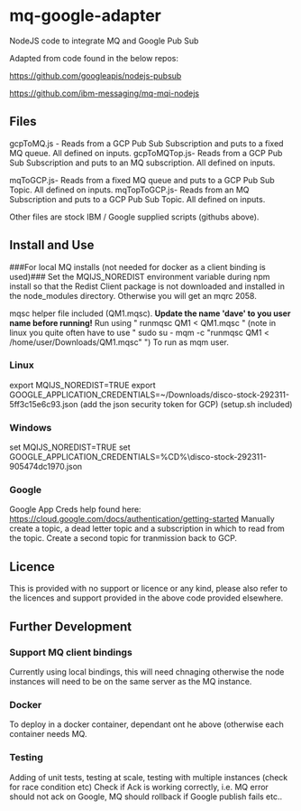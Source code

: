 # mq-google-adapter #
NodeJS code to integrate MQ and Google Pub Sub

Adapted from code found in the below repos:

https://github.com/googleapis/nodejs-pubsub

https://github.com/ibm-messaging/mq-mqi-nodejs

## Files ##
gcpToMQ.js - Reads from a GCP Pub Sub Subscription and puts to a fixed MQ queue. All defined on inputs.
gcpToMQTop.js- Reads from a GCP Pub Sub Subscription and puts to an MQ subscription. All defined on inputs.

mqToGCP.js- Reads from a fixed MQ queue and puts to a GCP Pub Sub Topic. All defined on inputs.
mqTopToGCP.js- Reads from an MQ Subscription and puts to a GCP Pub Sub Topic. All defined on inputs.

Other files are stock IBM / Google supplied scripts (githubs above).

## Install and Use ##
###For local MQ installs (not needed for docker as a client binding is used)###
Set the MQIJS_NOREDIST environment variable during npm install so that the Redist Client package is not downloaded and installed in the node_modules directory.
Otherwise you will get an mqrc 2058.

mqsc helper file included (QM1.mqsc). **Update the name 'dave' to you user name before running!**
Run using " runmqsc QM1 < QM1.mqsc "
(note in linux you quite often have to use " sudo su - mqm -c "runmqsc QM1 < /home/user/Downloads/QM1.mqsc" ")
To run as mqm user.

### Linux ###
export MQIJS_NOREDIST=TRUE
export GOOGLE_APPLICATION_CREDENTIALS=~/Downloads/disco-stock-292311-5ff3c15e6c93.json (add the json security token for GCP)
(setup.sh included)

### Windows ###
set MQIJS_NOREDIST=TRUE
set GOOGLE_APPLICATION_CREDENTIALS=%CD%\disco-stock-292311-905474dc1970.json

### Google ###
Google App Creds help found here: https://cloud.google.com/docs/authentication/getting-started
Manually create a topic, a dead letter topic and a subscription in which to read from the topic.
Create a second topic for tranmission back to GCP.

## Licence ##
This is provided with no support or licence or any kind, please also refer to the licences and support provided in the above code provided elsewhere.

## Further Development ##
### Support MQ client bindings ###
Currently using local bindings, this will need chnaging otherwise the node instances will need to be on the same server as the MQ instance.
### Docker ###
To deploy in a docker container, dependant ont he above (otherwise each container needs MQ.
### Testing ###
Adding of unit tests, testing at scale, testing with multiple instances (check for race condition etc)
Check if Ack is working correctly, i.e. MQ error should not ack on Google, MQ should rollback if Google publish fails etc..
